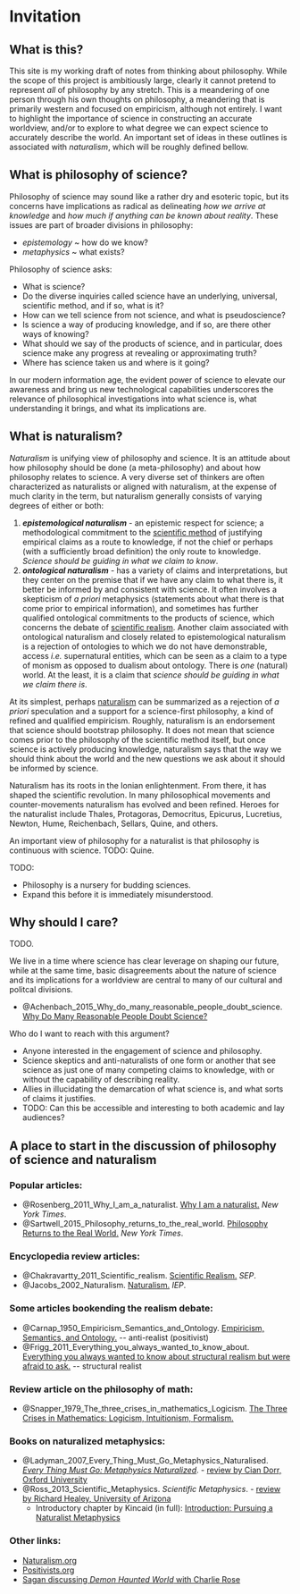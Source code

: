 Invitation
================================================================================


What is this?
--------------------------------------------------------------------------------

This site is my working draft of notes from thinking about philosophy.
While the scope of this project is ambitiously large,
clearly it cannot pretend to represent *all* of philosophy by any stretch.
This is a meandering of one person through his own thoughts on philosophy,
a meandering that is primarily western and focused on empiricism,
although not entirely.
I want to highlight the importance of science in constructing an accurate worldview,
and/or to explore to what degree we can expect science to accurately describe the world.
An important set of ideas in these outlines is associated with *naturalism*,
which will be roughly defined bellow.


What is philosophy of science?
--------------------------------------------------------------------------------

Philosophy of science may sound like a rather dry and esoteric topic,
but its concerns have implications as radical as delineating
*how we arrive at knowledge* and
*how much if anything can be known about reality*.
These issues are part of broader divisions in philosophy:

-   *epistemology* ~ how do we know?
-   *metaphysics* ~ what exists?

Philosophy of science asks:

-   What is science?
-   Do the diverse inquiries called science
    have an underlying, universal, scientific method, and if so, what is it?
-   How can we tell science from not science, and what is pseudoscience?
-   Is science a way of producing knowledge, and if so, are there other
    ways of knowing?
-   What should we say of the products of science,
    and in particular, does science make any progress at
    revealing or approximating truth?
-   Where has science taken us and where is it going?

In our modern information age,
the evident power of science to elevate our awareness and bring us new
technological capabilities
underscores the relevance of philosophical investigations into
what science is, what understanding it brings,
and what its implications are.


What is naturalism?
--------------------------------------------------------------------------------

*Naturalism* is unifying view of philosophy and science.
It is an attitude about how philosophy should be done (a meta-philosophy)
and about how philosophy relates to science.
A very diverse set of thinkers are often characterized as naturalists or aligned
with naturalism, at the expense of much clarity in the term, but naturalism
generally consists of varying degrees of either or both:

1.  ***epistemological naturalism*** - an epistemic respect for science;
    a methodological commitment to
    the [scientific method](http://rreece.github.io/outline-of-philosophy/scientific-method.html)
    of justifying empirical claims as a route to knowledge,
    if not the chief or perhaps (with a sufficiently broad definition)
    the only route to knowledge.
    *Science should be guiding in what we claim to know*.
2.  ***ontological naturalism*** - has a variety of claims and interpretations,
    but they center on the premise that if we have any claim to what there is,
    it better be informed by and consistent with science.
    It often involves a skepticism of *a priori* metaphysics
    (statements about what there is that come prior to empirical information),
    and sometimes has further qualified ontological commitments to the products of science,
    which concerns the debate of [scientific realism](http://rreece.github.io/outline-of-philosophy/scientific-realism.html).
    Another claim associated with ontological naturalism and closely
    related to epistemological naturalism is a rejection of ontologies to which we
    do not have demonstrable, access *i.e.* supernatural entities,
    which can be seen as a claim to a type of monism as opposed to dualism about ontology.
    There is *one* (natural) world.
    At the least, it is a claim that
    *science should be guiding in what we claim there is*.

At its simplest, perhaps [naturalism](http://rreece.github.io/outline-of-philosophy/naturalism.html)
can be summarized as a rejection of *a priori* speculation
and a support for a science-first philosophy,
a kind of refined and qualified empiricism.
Roughly, naturalism is an endorsement that science should bootstrap philosophy.
It does not mean that science comes prior to the philosophy of the scientific method itself,
but once science is actively producing knowledge,
naturalism says that the way we should think about the world
and the new questions we ask about it should be informed by science.

Naturalism has its roots in the Ionian enlightenment.
From there, it has shaped the scientific revolution.
In many philosophical movements and counter-movements
naturalism has evolved and been refined.
Heroes for the naturalist include Thales, Protagoras, Democritus, 
Epicurus, Lucretius, Newton, Hume, Reichenbach, Sellars, Quine, 
and others.

An important view of philosophy for a naturalist is that philosophy is continuous with science.
TODO: Quine.

TODO:

-   Philosophy is a nursery for budding sciences.
-   Expand this before it is immediately misunderstood.


Why should I care?
--------------------------------------------------------------------------------

TODO.

We live in a time where science has clear leverage on shaping our future,
while at the same time,
basic disagreements about the nature of science and
its implications for a worldview
are central to many of our cultural and politcal divisions.

-   @Achenbach_2015_Why_do_many_reasonable_people_doubt_science\. [Why Do Many Reasonable People Doubt Science?](http://ngm.nationalgeographic.com/2015/03/science-doubters/achenbach-text)

Who do I want to reach with this argument?

-   Anyone interested in the engagement of science and philosophy.
-   Science skeptics and anti-naturalists of one form or another that see science
    as just one of many competing claims to knowledge,
    with or without the capability of describing reality.
-   Allies in illucidating the demarcation of what science is,
    and what sorts of claims it justifies.
-   TODO: Can this be accessible and interesting to both academic and lay audiences?
    

A place to start in the discussion of philosophy of science and naturalism
--------------------------------------------------------------------------------

### Popular articles:

-   @Rosenberg_2011_Why_I_am_a_naturalist\. [Why I am a naturalist.](http://opinionator.blogs.nytimes.com/2011/09/17/why-i-am-a-naturalist/) *New York Times*.
-   @Sartwell_2015_Philosophy_returns_to_the_real_world\. [Philosophy Returns to the Real World.](http://opinionator.blogs.nytimes.com/2015/04/13/philosophy-returns-to-the-real-world/) *New York Times*.


### Encyclopedia review articles:

-   @Chakravartty_2011_Scientific_realism\. [Scientific Realism.](http://plato.stanford.edu/entries/scientific-realism/) *SEP*.
-   @Jacobs_2002_Naturalism\. [Naturalism.](http://www.iep.utm.edu/naturali/) *IEP*.


### Some articles bookending the realism debate:

-   @Carnap_1950_Empiricism_Semantics_and_Ontology\. [Empiricism, Semantics, and Ontology.](docs/1950.Carnap.Empiricism-Semantics-Ontology.pdf) -- anti-realist (positivist)
-   @Frigg_2011_Everything_you_always_wanted_to_know_about\. [Everything you always wanted to know about structural realism but were afraid to ask.](docs/2011.Frigg-Votsis.Everything-you-always-wanted-to-know-about-structural-realism-but-were-afraid-to-ask.pdf) -- structural realist


### Review article on the philosophy of math:

-   @Snapper_1979_The_three_crises_in_mathematics_Logicism\. [The Three Crises in Mathematics: Logicism, Intuitionism, Formalism.](docs/1979.Snapper.three-crises-in-mathematics.pdf)


### Books on naturalized metaphysics:

-   @Ladyman_2007_Every_Thing_Must_Go_Metaphysics_Naturalised\. [*Every Thing Must Go: Metaphysics Naturalized*](https://www.academia.edu/2807083/In_defence_of_scientism). - [review by Cian Dorr, Oxford University](https://ndpr.nd.edu/news/24377-every-thing-must-go-metaphysics-naturalized/)
-   @Ross_2013_Scientific_Metaphysics\. *Scientific Metaphysics*. - [review by Richard Healey, University of Arizona](http://ndpr.nd.edu/news/41185-scientific-metaphysics/)
    - Introductory chapter by Kincaid (in full): [Introduction: Pursuing a Naturalist Metaphysics](https://www.academia.edu/6778507/Introduction_Pursuing_a_Naturalist_Metaphysics_1)
    

### Other links:

-   [Naturalism.org](http://www.naturalism.org/)
-   [Positivists.org](http://positivists.org/)
-   [Sagan discussing *Demon Haunted World* with Charlie Rose](https://www.youtube.com/watch?v=U8HEwO-2L4w)


<!-- REFERENCES -->


